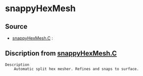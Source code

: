 # snappyHexMesh

## Source

- [snappyHexMesh.C](snappyHexMesh.C) : 


## Discription from [snappyHexMesh.C](snappyHexMesh.C)

```
Description
    Automatic split hex mesher. Refines and snaps to surface.


```

